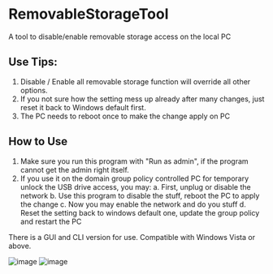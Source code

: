 # RemovableStorageTool
A tool to disable/enable removable storage access on the local PC

## Use Tips:
1. Disable / Enable all removable storage function will override all other options.
2. If you not sure how the setting mess up already after many changes, just reset it back to Windows default first.
3. The PC needs to reboot once to make the change apply on PC

## How to Use
1. Make sure you run this program with "Run as admin", if the program cannot get the admin right itself.
2. If you use it on the domain group policy controlled PC for temporary unlock the USB drive access, you may:
  a. First, unplug or disable the network
  b. Use this program to disable the stuff, reboot the PC to apply the change
  c. Now you may enable the network and do you stuff
  d. Reset the setting back to windows default one, update the group policy and restart the PC

There is a GUI and CLI version for use. Compatible with Windows Vista or above.

![image](https://user-images.githubusercontent.com/20796385/225828052-58e0e803-e3e9-4962-9670-c3a2ef655c7e.png)
![image](https://user-images.githubusercontent.com/20796385/225839554-e90adc91-bcf3-4939-a0d1-27f07218a634.png)

